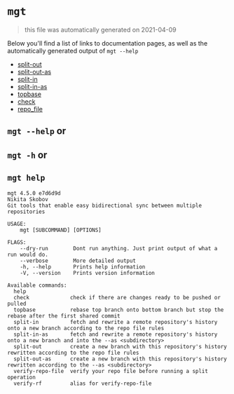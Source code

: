 # `mgt`

> this file was automatically generated on 2021-04-09

Below you'll find a list of links to documentation pages, as well as the
automatically generated output of `mgt --help`


* [split-out](./split-out.md)
* [split-out-as](./split-out-as.md)
* [split-in](./split-in.md)
* [split-in-as](./split-in-as.md)
* [topbase](./topbase.md)
* [check](./check.md)
* [repo_file](./repo_file.md)

## `mgt --help` or
## `mgt -h` or
## `mgt help`

```
mgt 4.5.0 e7d6d9d
Nikita Skobov
Git tools that enable easy bidirectional sync between multiple repositories

USAGE:
    mgt [SUBCOMMAND] [OPTIONS]

FLAGS:
    --dry-run        Dont run anything. Just print output of what a run would do. 
    --verbose        More detailed output 
    -h, --help       Prints help information 
    -V, --version    Prints version information 

Available commands:
  help
  check             check if there are changes ready to be pushed or pulled
  topbase           rebase top branch onto bottom branch but stop the rebase after the first shared commit
  split-in          fetch and rewrite a remote repository's history onto a new branch according to the repo file rules
  split-in-as       fetch and rewrite a remote repository's history onto a new branch and into the --as <subdirectory>
  split-out         create a new branch with this repository's history rewritten according to the repo file rules
  split-out-as      create a new branch with this repository's history rewritten according to the --as <subdirectory>
  verify-repo-file  verify your repo file before running a split operation
  verify-rf         alias for verify-repo-file
```
